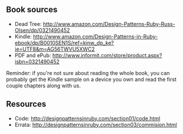 Book sources
------------

* Dead Tree: http://www.amazon.com/Design-Patterns-Ruby-Russ-Olsen/dp/0321490452 
* Kindle: http://www.amazon.com/Design-Patterns-in-Ruby-ebook/dp/B0010SEN1S/ref=kinw_dp_ke?ie=UTF8&m=AG56TWVU5XWC2
* PDF and ePub: http://www.informit.com/store/product.aspx?isbn=0321490452

Reminder: if you're not sure about reading the whole book, you can probably get the Kindle sample on a device you own and read the first couple chapters along with us.

Resources
---------

* Code: http://designpatternsinruby.com/section01/code.html 
* Errata: http://designpatternsinruby.com/section03/commision.html 